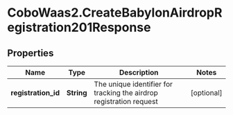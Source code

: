 # CoboWaas2.CreateBabylonAirdropRegistration201Response

## Properties

Name | Type | Description | Notes
------------ | ------------- | ------------- | -------------
**registration_id** | **String** | The unique identifier for tracking the airdrop registration request | [optional] 


